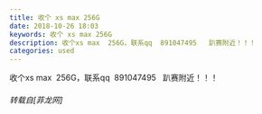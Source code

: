 ```yaml
---
title: 收个 xs max 256G
date: 2018-10-26 18:03
keywords: 收个 xs max 256G
description: 收个xs max  256G，联系qq  891047495   趴赛附近！！！
categories: used
---
```

<td class="t_f" id="postmessage_2171232">

收个xs max  256G，联系qq  891047495   趴赛附近！！！</td>
###### 转载自[菲龙网]